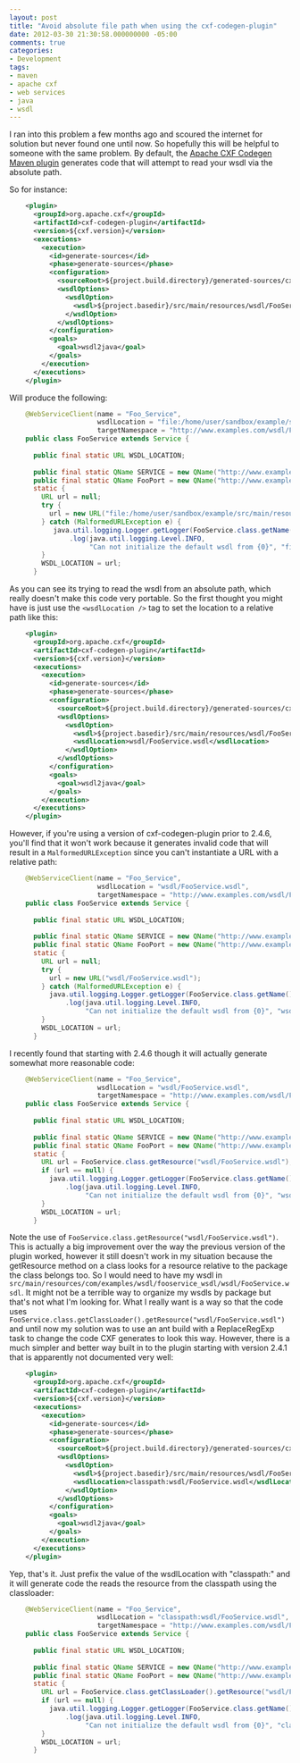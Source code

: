 ```yaml
---
layout: post
title: "Avoid absolute file path when using the cxf-codegen-plugin"
date: 2012-03-30 21:30:58.000000000 -05:00
comments: true
categories:
- Development
tags:
- maven
- apache cxf
- web services
- java
- wsdl
---
```

I ran into this problem a few months ago and scoured the internet for solution but never found one until now. So hopefully this will be helpful to someone with the same problem. By default, the [Apache CXF Codegen Maven plugin][1] generates code that will attempt to read your wsdl via the absolute path.
<!-- more -->
So for instance:

``` xml
    <plugin>
      <groupId>org.apache.cxf</groupId>
      <artifactId>cxf-codegen-plugin</artifactId>
      <version>${cxf.version}</version>
      <executions>
        <execution>
          <id>generate-sources</id>
          <phase>generate-sources</phase>
          <configuration>
            <sourceRoot>${project.build.directory}/generated-sources/cxf</sourceRoot>
            <wsdlOptions>
              <wsdlOption>
                <wsdl>${project.basedir}/src/main/resources/wsdl/FooService.wsdl</wsdl>
              </wsdlOption>
            </wsdlOptions>
          </configuration>
          <goals>
            <goal>wsdl2java</goal>
          </goals>
        </execution>
      </executions>
    </plugin>
```   

Will produce the following:

``` java
    @WebServiceClient(name = "Foo_Service",
                      wsdlLocation = "file:/home/user/sandbox/example/src/main/resources/wsdl/FooService.wsdl",
                      targetNamespace = "http://www.examples.com/wsdl/FooService.wsdl")
    public class FooService extends Service {
    
      public final static URL WSDL_LOCATION;
    
      public final static QName SERVICE = new QName("http://www.examples.com/wsdl/FooService.wsdl", "Foo_Service");
      public final static QName FooPort = new QName("http://www.examples.com/wsdl/FooService.wsdl", "Foo_Port");
      static {
        URL url = null;
        try {
          url = new URL("file:/home/user/sandbox/example/src/main/resources/wsdl/FooService.wsdl");
        } catch (MalformedURLException e) {
           java.util.logging.Logger.getLogger(FooService.class.getName())
               .log(java.util.logging.Level.INFO,
                    "Can not initialize the default wsdl from {0}", "file:/home/user/sandbox/example/src/main/resources/wsdl/FooService.wsdl");
        }
        WSDL_LOCATION = url;
      }
``` 

As you can see its trying to read the wsdl from an absolute path, which really doesn't make this code very portable. So the first thought you might have is just use the `<wsdlLocation />` tag to set the location to a relative path like this:

``` xml
    <plugin>
      <groupId>org.apache.cxf</groupId>
      <artifactId>cxf-codegen-plugin</artifactId>
      <version>${cxf.version}</version>
      <executions>
        <execution>
          <id>generate-sources</id>
          <phase>generate-sources</phase>
          <configuration>
            <sourceRoot>${project.build.directory}/generated-sources/cxf</sourceRoot>
            <wsdlOptions>
              <wsdlOption>
                <wsdl>${project.basedir}/src/main/resources/wsdl/FooService.wsdl</wsdl>
                <wsdlLocation>wsdl/FooService.wsdl</wsdlLocation>
              </wsdlOption>
            </wsdlOptions>
          </configuration>
          <goals>
            <goal>wsdl2java</goal>
          </goals>
        </execution>
      </executions>
    </plugin>
``` 

However, if you're using a version of cxf-codegen-plugin prior to 2.4.6, you'll find that it won't work because it generates invalid code that will result in a `MalformedURLException` since you can't instantiate a URL with a relative path:

``` java
    @WebServiceClient(name = "Foo_Service",
                      wsdlLocation = "wsdl/FooService.wsdl",
                      targetNamespace = "http://www.examples.com/wsdl/FooService.wsdl")
    public class FooService extends Service {
    
      public final static URL WSDL_LOCATION;
    
      public final static QName SERVICE = new QName("http://www.examples.com/wsdl/FooService.wsdl", "Foo_Service");
      public final static QName FooPort = new QName("http://www.examples.com/wsdl/FooService.wsdl", "Foo_Port");
      static {
        URL url = null;
        try {
          url = new URL("wsdl/FooService.wsdl");
        } catch (MalformedURLException e) {
          java.util.logging.Logger.getLogger(FooService.class.getName())
              .log(java.util.logging.Level.INFO,
                   "Can not initialize the default wsdl from {0}", "wsdl/FooService.wsdl");
        }
        WSDL_LOCATION = url;
      }
```

I recently found that starting with 2.4.6 though it will actually generate somewhat more reasonable code:

``` java
    @WebServiceClient(name = "Foo_Service",
                      wsdlLocation = "wsdl/FooService.wsdl",
                      targetNamespace = "http://www.examples.com/wsdl/FooService.wsdl")
    public class FooService extends Service {
    
      public final static URL WSDL_LOCATION;
    
      public final static QName SERVICE = new QName("http://www.examples.com/wsdl/FooService.wsdl", "Foo_Service");
      public final static QName FooPort = new QName("http://www.examples.com/wsdl/FooService.wsdl", "Foo_Port");
      static {
        URL url = FooService.class.getResource("wsdl/FooService.wsdl");
        if (url == null) {
          java.util.logging.Logger.getLogger(FooService.class.getName())
              .log(java.util.logging.Level.INFO,
                   "Can not initialize the default wsdl from {0}", "wsdl/FooService.wsdl");
        }
        WSDL_LOCATION = url;
      }
```

Note the use of `FooService.class.getResource("wsdl/FooService.wsdl")`. This is actually a big improvement over the way the previous version of the plugin worked, however it still doesn't work in my situation because the getResource method on a class looks for a resource relative to the package the class belongs too. So I would need to have my wsdl in `src/main/resources/com/examples/wsdl/fooservice_wsdl/wsdl/FooService.wsdl`. It might not be a terrible way to organize my wsdls by package but that's not what I'm looking for. What I really want is a way so that the code uses `FooService.class.getClassLoader().getResource("wsdl/FooService.wsdl")` and until now my solution was to use an ant build with a ReplaceRegExp task to change the code CXF generates to look this way. However, there is a much simpler and better way built in to the plugin starting with version 2.4.1 that is apparently not documented very well:

``` xml
    <plugin>
      <groupId>org.apache.cxf</groupId>
      <artifactId>cxf-codegen-plugin</artifactId>
      <version>${cxf.version}</version>
      <executions>
        <execution>
          <id>generate-sources</id>
          <phase>generate-sources</phase>
          <configuration>
            <sourceRoot>${project.build.directory}/generated-sources/cxf</sourceRoot>
            <wsdlOptions>
              <wsdlOption>
                <wsdl>${project.basedir}/src/main/resources/wsdl/FooService.wsdl</wsdl>
                <wsdlLocation>classpath:wsdl/FooService.wsdl</wsdlLocation>
              </wsdlOption>
            </wsdlOptions>
          </configuration>
          <goals>
            <goal>wsdl2java</goal>
          </goals>
        </execution>
      </executions>
    </plugin>
``` 

Yep, that's it. Just prefix the value of the wsdlLocation with "classpath:" and it will generate code the reads the resource from the classpath using the classloader:

``` java
    @WebServiceClient(name = "Foo_Service",
                      wsdlLocation = "classpath:wsdl/FooService.wsdl",
                      targetNamespace = "http://www.examples.com/wsdl/FooService.wsdl")
    public class FooService extends Service {
    
      public final static URL WSDL_LOCATION;
    
      public final static QName SERVICE = new QName("http://www.examples.com/wsdl/FooService.wsdl", "Foo_Service");
      public final static QName FooPort = new QName("http://www.examples.com/wsdl/FooService.wsdl", "Foo_Port");
      static {
        URL url = FooService.class.getClassLoader().getResource("wsdl/FooService.wsdl");
        if (url == null) {
          java.util.logging.Logger.getLogger(FooService.class.getName())
              .log(java.util.logging.Level.INFO,
                   "Can not initialize the default wsdl from {0}", "classpath:wsdl/FooService.wsdl");
        }
        WSDL_LOCATION = url;
      }
```

 [1]: http://cxf.apache.org/docs/maven-cxf-codegen-plugin-wsdl-to-java.html
